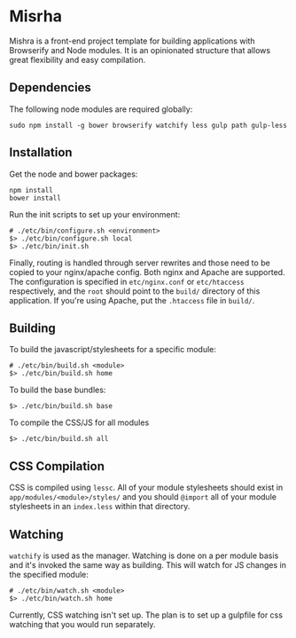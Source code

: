 # Misrha

Mishra is a front-end project template for building applications
with Browserify and Node modules. It is an opinionated structure
that allows great flexibility and easy compilation. 

## Dependencies

The following node modules are required globally:

    sudo npm install -g bower browserify watchify less gulp path gulp-less

## Installation

Get the node and bower packages:

    npm install
    bower install

Run the init scripts to set up your environment:

    # ./etc/bin/configure.sh <environment>
    $> ./etc/bin/configure.sh local
    $> ./etc/bin/init.sh

Finally, routing is handled through server rewrites and those
need to be copied to your nginx/apache config. Both nginx and
Apache are supported. The configuration is specified in
`etc/nginx.conf` or `etc/htaccess` respectively, and the `root`
should point to the `build/` directory of this application. If
you're using Apache, put the `.htaccess` file in `build/`.

## Building

To build the javascript/stylesheets for a specific module:

    # ./etc/bin/build.sh <module>
    $> ./etc/bin/build.sh home

To build the base bundles:

    $> ./etc/bin/build.sh base

To compile the CSS/JS for all modules

    $> ./etc/bin/build.sh all

## CSS Compilation

CSS is compiled using `lessc`. All of your module stylesheets
should exist in `app/modules/<module>/styles/` and you should
`@import` all of your module stylesheets in an `index.less` within
that directory.

## Watching

`watchify` is used as the manager. Watching is done on a per
module basis and it's invoked the same way as building. This
will watch for JS changes in the specified module:

    # ./etc/bin/watch.sh <module>
    $> ./etc/bin/watch.sh home

Currently, CSS watching isn't set up. The plan is to set up
a gulpfile for css watching that you would run separately.

